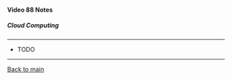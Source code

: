 #### Video 88 Notes

##### Cloud Computing

---

- TODO

---

[Back to main](https://github.com/rot0xd/CBTNuggets/blob/master/CEHv9/README.md)


